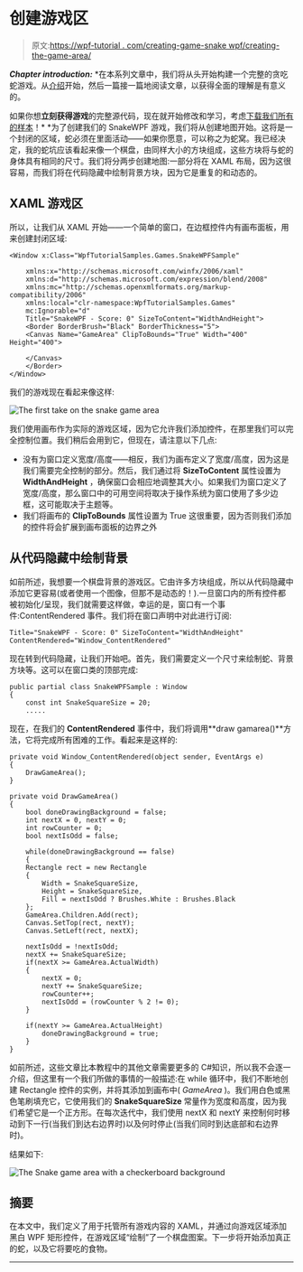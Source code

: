 # 创建游戏区

> 原文:[https://wpf-tutorial . com/creating-game-snake wpf/creating-the-game-area/](https://wpf-tutorial.com/creating-game-snakewpf/creating-the-game-area/)

***Chapter introduction:*** *在本系列文章中，我们将从头开始构建一个完整的贪吃蛇游戏。从[介绍](https://www.wpf-tutorial.com/creating-game-snakewpf/introduction/)开始，然后一篇接一篇地阅读文章，以获得全面的理解是有意义的。

如果你想**立刻获得游戏**的完整源代码，现在就开始修改和学习，考虑[下载我们所有的样本](https://www.wpf-tutorial.com/download-wpf-tutorial-pdf-with-sample-code/)！*  *为了创建我们的 SnakeWPF 游戏，我们将从创建地图开始。这将是一个封闭的区域，蛇必须在里面活动——如果你愿意，可以称之为蛇窝。我已经决定，我的蛇坑应该看起来像一个棋盘，由同样大小的方块组成，这些方块将与蛇的身体具有相同的尺寸。我们将分两步创建地图:一部分将在 XAML 布局，因为这很容易，而我们将在代码隐藏中绘制背景方块，因为它是重复的和动态的。

## XAML 游戏区

所以，让我们从 XAML 开始——一个简单的窗口，在边框控件内有画布面板，用来创建封闭区域:

```
<Window x:Class="WpfTutorialSamples.Games.SnakeWPFSample"  

    xmlns:x="http://schemas.microsoft.com/winfx/2006/xaml"  
    xmlns:d="http://schemas.microsoft.com/expression/blend/2008"  
    xmlns:mc="http://schemas.openxmlformats.org/markup-compatibility/2006"  
    xmlns:local="clr-namespace:WpfTutorialSamples.Games"  
    mc:Ignorable="d"  
    Title="SnakeWPF - Score: 0" SizeToContent="WidthAndHeight">  
    <Border BorderBrush="Black" BorderThickness="5">  
    <Canvas Name="GameArea" ClipToBounds="True" Width="400" Height="400">  

    </Canvas>  
    </Border>  
</Window>
```

我们的游戏现在看起来像这样:

![](../Images/032a996cc5d357fab7da862cc2a4c426.png "The first take on the snake game area") <input type="hidden" name="IL_IN_ARTICLE">

我们使用画布作为实际的游戏区域，因为它允许我们添加控件，在那里我们可以完全控制位置。我们稍后会用到它，但现在，请注意以下几点:

*   没有为窗口定义宽度/高度——相反，我们为画布定义了宽度/高度，因为这是我们需要完全控制的部分。然后，我们通过将 **SizeToContent** 属性设置为 **WidthAndHeight** ，确保窗口会相应地调整其大小。如果我们为窗口定义了宽度/高度，那么窗口中的可用空间将取决于操作系统为窗口使用了多少边框，这可能取决于主题等。
*   我们将画布的 **ClipToBounds** 属性设置为 True 这很重要，因为否则我们添加的控件将会扩展到画布面板的边界之外

## 从代码隐藏中绘制背景

如前所述，我想要一个棋盘背景的游戏区。它由许多方块组成，所以从代码隐藏中添加它更容易(或者使用一个图像，但那不是动态的！).一旦窗口内的所有控件都被初始化/呈现，我们就需要这样做，幸运的是，窗口有一个事件:ContentRendered 事件。我们将在窗口声明中对此进行订阅:

```
Title="SnakeWPF - Score: 0" SizeToContent="WidthAndHeight" ContentRendered="Window_ContentRendered"
```

现在转到代码隐藏，让我们开始吧。首先，我们需要定义一个尺寸来绘制蛇、背景方块等。这可以在窗口类的顶部完成:

```
public partial class SnakeWPFSample : Window
{
    const int SnakeSquareSize = 20;
    .....
```

现在，在我们的 **ContentRendered** 事件中，我们将调用**draw gamarea()**方法，它将完成所有困难的工作。看起来是这样的:

```
private void Window_ContentRendered(object sender, EventArgs e)  
{  
    DrawGameArea();  
}  

private void DrawGameArea()  
{  
    bool doneDrawingBackground = false;  
    int nextX = 0, nextY = 0;  
    int rowCounter = 0;  
    bool nextIsOdd = false;  

    while(doneDrawingBackground == false)  
    {  
    Rectangle rect = new Rectangle  
    {  
        Width = SnakeSquareSize,  
        Height = SnakeSquareSize,  
        Fill = nextIsOdd ? Brushes.White : Brushes.Black  
    };          
    GameArea.Children.Add(rect);  
    Canvas.SetTop(rect, nextY);  
    Canvas.SetLeft(rect, nextX);  

    nextIsOdd = !nextIsOdd;  
    nextX += SnakeSquareSize;  
    if(nextX >= GameArea.ActualWidth)  
    {  
        nextX = 0;  
        nextY += SnakeSquareSize;  
        rowCounter++;  
        nextIsOdd = (rowCounter % 2 != 0);  
    }  

    if(nextY >= GameArea.ActualHeight)  
        doneDrawingBackground = true;  
    }  
}
```

如前所述，这些文章比本教程中的其他文章需要更多的 C#知识，所以我不会逐一介绍，但这里有一个我们所做的事情的一般描述:在 while 循环中，我们不断地创建 Rectangle 控件的实例，并将其添加到画布中( *GameArea* )。我们用白色或黑色笔刷填充它，它使用我们的 **SnakeSquareSize** 常量作为宽度和高度，因为我们希望它是一个正方形。在每次迭代中，我们使用 nextX 和 nextY 来控制何时移动到下一行(当我们到达右边界时)以及何时停止(当我们同时到达底部和右边界时)。

结果如下:

![](../Images/95a183d17534ae2f436d1e30b2fd3ce5.png "The Snake game area with a checkerboard background")

## 摘要

在本文中，我们定义了用于托管所有游戏内容的 XAML，并通过向游戏区域添加黑白 WPF 矩形控件，在游戏区域“绘制”了一个棋盘图案。下一步将开始添加真正的蛇，以及它将要吃的食物。

* * **